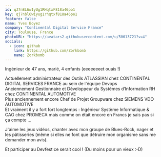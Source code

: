 ```yaml
---
id: qJ7nBL6wIyUg1RHqtxF818a46po1
key: qj7nbl6wiyug1rhqtxf818a46po1
feature: false
name: Yves Boyez
company: "Continental Digital Service France"
city: Toulouse, France
photoURL: "https://avatars2.githubusercontent.com/u/50613721?v=4"
socials:
  - icon: github
    link: https://github.com/Zorkbomb
    name: Zorkbomb
---
```

Ingénieur de 47 ans, marié, 4 enfants (eeeeeeeet ouais !)  

Actuellement administrateur des Outils ATLASSIAN chez CONTINENTAL DIGITAL SERVICES FRANCE au sein de l'équipe Devops  
Anciennement Gestionnaire et Développeur du Systèmes d’Information RH chez CONTINENTAL AUTOMOTIVE  
Plus anciennement encore Chef de Projet Groupware chez SIEMENS VDO AUTOMOTIVE  
Et vraiment il y a fort fort longtemps : Ingénieur Système Informatique & CAO chez PROMECA mais comme on était encore en Francs je sais pas si ça compte ...  

J'aime les jeux vidéos, chanter avec mon groupe de Blues-Rock, nager et les pâtisseries (même si elles ne font que détruire mon organisme sans me demander mon avis).

Et participer au Devfest ce serait cool ! (Du moins pour un vieux  :-D)
